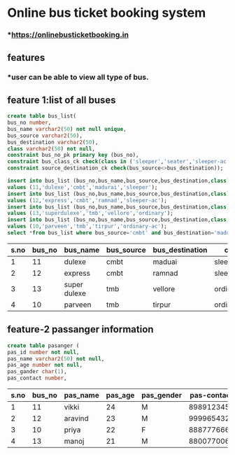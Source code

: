 # Online bus ticket booking system
### *https://onlinebusticketbooking.in

## features
   ### *user can be able to view all type of bus.
## feature 1:list of all buses
```sql
create table bus_list(
bus_no number,
bus_name varchar2(50) not null unique,
bus_source varchar2(50),
bus_destination varchar2(50),
class varchar2(50) not null,
constraint bus_no_pk primary key (bus_no),
constraint bus_class_ck check(class in ('sleeper','seater','sleeper-ac','seater-ac')),
constraint source_destination_ck check(bus_source<>bus_destination));

insert into bus_list (bus_no,bus_name,bus_source,bus_destination,class) 
values (11,'dulexe','cmbt','madurai','sleeper');
insert into bus_list (bus_no,bus_name,bus_source,bus_destination,class)
values (12,'express','cmbt','ramnad','sleeper-ac');
insert into bus_list (bus_no,bus_name,bus_source,bus_destination,class)
values (13,'superdulexe','tmb','vellore','ordinary');
insert into bus_list (bus_no,bus_name,bus_source,bus_destination,class)
values (10,'parveen','tmb','tirpur','ordinary-ac');
select *from bus_list where bus_source='cmbt' and bus_destination='madurai';

```
| s.no | bus_no | bus_name     | bus_source | bus_destination | class       |
|------|--------|--------------|------------|-----------------|-------------|
| 1    | 11     | dulexe       | cmbt       | maduai          | sleeper     |
| 2    | 12     | express      | cmbt       | ramnad          | sleeper_ac  |
| 3    | 13     | super dulexe | tmb        | vellore         | ordinary    |
| 4    | 10     | parveen      | tmb        | tirpur          | ordinary_ac |


## feature-2 passanger information
```sql
create table pasanger (
pas_id number not null,
pas_name varchar2(50) not null,
pas_age number not null,
pas_gander char(1),
pas_contact number,


```
| s.no | bus_no | pas_name | pas_age | pas_gender | pas-contact |
|------|--------|----------|---------|------------|-------------|
| 1    | 11     | vikki    | 24      | M          | 8989123456  |
| 2    | 12     | aravind  | 23      | M          | 9999654321  |
| 3    | 10     | priya    | 22      | F          | 8887776661  |
| 4    | 13     | manoj    | 21      | M          | 8800770066  |

